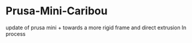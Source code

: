 # Prusa-Mini-Caribou
update of prusa mini + towards a more rigid frame and direct extrusion
In process
